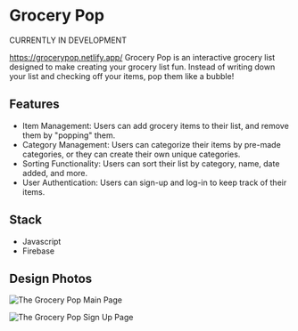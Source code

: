 # Grocery Pop
CURRENTLY IN DEVELOPMENT

https://grocerypop.netlify.app/
Grocery Pop is an interactive grocery list designed to make creating your grocery list fun. Instead of writing down your list and checking off your items, pop them like a bubble! 

## Features
- Item Management: Users can add grocery items to their list, and remove them by "popping" them. 
- Category Management: Users can categorize their items by pre-made categories, or they can create their own unique categories. 
- Sorting Functionality: Users can sort their list by category, name, date added, and more.
- User Authentication: Users can sign-up and log-in to keep track of their items.

## Stack
- Javascript
- Firebase

## Design Photos

![The Grocery Pop Main Page](https://imgur.com/4LQU0KS)

![The Grocery Pop Sign Up Page](https://imgur.com/aT8aofx)

